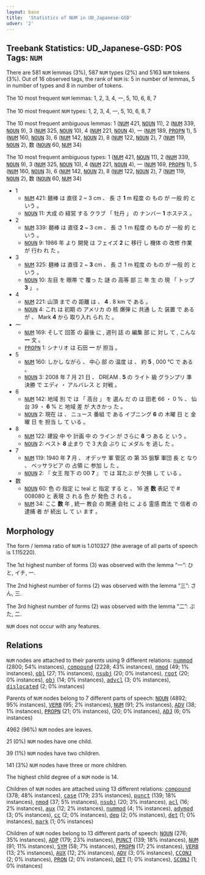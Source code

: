 ```yaml
---
layout: base
title:  'Statistics of NUM in UD_Japanese-GSD'
udver: '2'
---
```


## Treebank Statistics: UD_Japanese-GSD: POS Tags: `NUM`

There are 581 `NUM` lemmas (3%), 587 `NUM` types (2%) and 5163 `NUM` tokens (3%).
Out of 16 observed tags, the rank of `NUM` is: 5 in number of lemmas, 5 in number of types and 8 in number of tokens.

The 10 most frequent `NUM` lemmas: 1, 2, 3, 4, 一, 5, 10, 6, 8, 7

The 10 most frequent `NUM` types:  1, 2, 3, 4, 一, 5, 10, 6, 8, 7

The 10 most frequent ambiguous lemmas: 1 (<tt><a href="ja_gsd-pos-NUM.html">NUM</a></tt> 421, <tt><a href="ja_gsd-pos-NOUN.html">NOUN</a></tt> 11), 2 (<tt><a href="ja_gsd-pos-NUM.html">NUM</a></tt> 339, <tt><a href="ja_gsd-pos-NOUN.html">NOUN</a></tt> 9), 3 (<tt><a href="ja_gsd-pos-NUM.html">NUM</a></tt> 325, <tt><a href="ja_gsd-pos-NOUN.html">NOUN</a></tt> 10), 4 (<tt><a href="ja_gsd-pos-NUM.html">NUM</a></tt> 221, <tt><a href="ja_gsd-pos-NOUN.html">NOUN</a></tt> 4), 一 (<tt><a href="ja_gsd-pos-NUM.html">NUM</a></tt> 189, <tt><a href="ja_gsd-pos-PROPN.html">PROPN</a></tt> 1), 5 (<tt><a href="ja_gsd-pos-NUM.html">NUM</a></tt> 160, <tt><a href="ja_gsd-pos-NOUN.html">NOUN</a></tt> 3), 6 (<tt><a href="ja_gsd-pos-NUM.html">NUM</a></tt> 142, <tt><a href="ja_gsd-pos-NOUN.html">NOUN</a></tt> 2), 8 (<tt><a href="ja_gsd-pos-NUM.html">NUM</a></tt> 122, <tt><a href="ja_gsd-pos-NOUN.html">NOUN</a></tt> 2), 7 (<tt><a href="ja_gsd-pos-NUM.html">NUM</a></tt> 119, <tt><a href="ja_gsd-pos-NOUN.html">NOUN</a></tt> 2), 数 (<tt><a href="ja_gsd-pos-NOUN.html">NOUN</a></tt> 60, <tt><a href="ja_gsd-pos-NUM.html">NUM</a></tt> 34)

The 10 most frequent ambiguous types:  1 (<tt><a href="ja_gsd-pos-NUM.html">NUM</a></tt> 421, <tt><a href="ja_gsd-pos-NOUN.html">NOUN</a></tt> 11), 2 (<tt><a href="ja_gsd-pos-NUM.html">NUM</a></tt> 339, <tt><a href="ja_gsd-pos-NOUN.html">NOUN</a></tt> 9), 3 (<tt><a href="ja_gsd-pos-NUM.html">NUM</a></tt> 325, <tt><a href="ja_gsd-pos-NOUN.html">NOUN</a></tt> 10), 4 (<tt><a href="ja_gsd-pos-NUM.html">NUM</a></tt> 221, <tt><a href="ja_gsd-pos-NOUN.html">NOUN</a></tt> 4), 一 (<tt><a href="ja_gsd-pos-NUM.html">NUM</a></tt> 169, <tt><a href="ja_gsd-pos-PROPN.html">PROPN</a></tt> 1), 5 (<tt><a href="ja_gsd-pos-NUM.html">NUM</a></tt> 160, <tt><a href="ja_gsd-pos-NOUN.html">NOUN</a></tt> 3), 6 (<tt><a href="ja_gsd-pos-NUM.html">NUM</a></tt> 142, <tt><a href="ja_gsd-pos-NOUN.html">NOUN</a></tt> 2), 8 (<tt><a href="ja_gsd-pos-NUM.html">NUM</a></tt> 122, <tt><a href="ja_gsd-pos-NOUN.html">NOUN</a></tt> 2), 7 (<tt><a href="ja_gsd-pos-NUM.html">NUM</a></tt> 119, <tt><a href="ja_gsd-pos-NOUN.html">NOUN</a></tt> 2), 数 (<tt><a href="ja_gsd-pos-NOUN.html">NOUN</a></tt> 60, <tt><a href="ja_gsd-pos-NUM.html">NUM</a></tt> 34)


* 1
  * <tt><a href="ja_gsd-pos-NUM.html">NUM</a></tt> 421: 麺棒 は 直径 2 ~ 3 cm 、 長 さ <b>1</b> m 程度 の もの が 一般 的 と いう 。
  * <tt><a href="ja_gsd-pos-NOUN.html">NOUN</a></tt> 11: 大成 の 経営 する クラブ 「 牡丹 」 の ナンバー <b>1</b> ホステス 。
* 2
  * <tt><a href="ja_gsd-pos-NUM.html">NUM</a></tt> 339: 麺棒 は 直径 <b>2</b> ~ 3 cm 、 長 さ 1 m 程度 の もの が 一般 的 と いう 。
  * <tt><a href="ja_gsd-pos-NOUN.html">NOUN</a></tt> 9: 1986 年 より 開発 は フェイズ <b>2</b> に 移行 し 機体 の 改修 作業 が 行わ れ た 。
* 3
  * <tt><a href="ja_gsd-pos-NUM.html">NUM</a></tt> 325: 麺棒 は 直径 2 ~ <b>3</b> cm 、 長 さ 1 m 程度 の もの が 一般 的 と いう 。
  * <tt><a href="ja_gsd-pos-NOUN.html">NOUN</a></tt> 10: 左目 を 眼帯 で 覆っ た 謎 の 高等 部 三 年 生 の 現 「 トップ <b>3</b> 」 。
* 4
  * <tt><a href="ja_gsd-pos-NUM.html">NUM</a></tt> 221: 山頂 まで の 距離 は 、 <b>4</b> . 8 km で ある 。
  * <tt><a href="ja_gsd-pos-NOUN.html">NOUN</a></tt> 4: これ は 初期 の アメリカ の 核 爆弾 に 共通 し た 装置 で ある が 、 Mark <b>4</b> から 取り入れ られ た 。
* 一
  * <tt><a href="ja_gsd-pos-NUM.html">NUM</a></tt> 169: そして 回答 の 最後 に , 週刊 誌 の 編集 部 に 対し て , こんな <b>一</b> 文 。
  * <tt><a href="ja_gsd-pos-PROPN.html">PROPN</a></tt> 1: シナリオ は 石田 <b>一</b> が 担当 。
* 5
  * <tt><a href="ja_gsd-pos-NUM.html">NUM</a></tt> 160: しかし ながら 、 中心 部 の 温度 は 、 約 <b>5</b> , 000 °C で ある 。
  * <tt><a href="ja_gsd-pos-NOUN.html">NOUN</a></tt> 3: 2008 年 7 月 21 日 、 DREAM . <b>5</b> の ライト 級 グランプリ 準 決勝 で エディ ・ アルバレス と 対戦 。
* 6
  * <tt><a href="ja_gsd-pos-NUM.html">NUM</a></tt> 142: 地域 別 で は 「 高台 」 を 選ん だ の は 田老 66 ・ 0 % 、 仙台 39 ・ <b>6</b> % と 地域 差 が 大きかっ た 。
  * <tt><a href="ja_gsd-pos-NOUN.html">NOUN</a></tt> 2: 現在 は 、 ニュース 番組 で ある イブニング <b>6</b> の 木曜 日 と 金曜 日 を 担当 し て いる 。
* 8
  * <tt><a href="ja_gsd-pos-NUM.html">NUM</a></tt> 122: 建設 中 や 計画 中 の ライン が さらに <b>8</b> つ ある と いう 。
  * <tt><a href="ja_gsd-pos-NOUN.html">NOUN</a></tt> 2: ベスト <b>8</b> 止まり で 3 大会 ぶり に メダル を 逃し た 。
* 7
  * <tt><a href="ja_gsd-pos-NUM.html">NUM</a></tt> 119: 1940 年 <b>7</b> 月 、 オデッサ 軍 管区 の 第 35 狙撃 軍団 長 と なり 、 ベッサラビア の 占領 に 参加 し た 。
  * <tt><a href="ja_gsd-pos-NOUN.html">NOUN</a></tt> 2: 『 女王 陛下 の 00 <b>7</b> 』 で は 耳たぶ が 欠損 し て いる 。
* 数
  * <tt><a href="ja_gsd-pos-NOUN.html">NOUN</a></tt> 60: 色 の 指定 に teal と 指定 する と 、 16 進 <b>数</b> 表記 で # 008080 と 表現 さ れる 色 が 発色 さ れる 。
  * <tt><a href="ja_gsd-pos-NUM.html">NUM</a></tt> 34: ここ <b>数</b> 年 , 統一 教会 の 関連 会社 に よる 霊感 商法 で 信者 の 逮捕 者 が 続出 し て い ます 。

## Morphology

The form / lemma ratio of `NUM` is 1.010327 (the average of all parts of speech is 1.115220).

The 1st highest number of forms (3) was observed with the lemma “一”: ひと, イチ, 一.

The 2nd highest number of forms (2) was observed with the lemma “三”: さん, 三.

The 3rd highest number of forms (2) was observed with the lemma “二”: ぷた, 二.

`NUM` does not occur with any features.


## Relations

`NUM` nodes are attached to their parents using 9 different relations: <tt><a href="ja_gsd-dep-nummod.html">nummod</a></tt> (2800; 54% instances), <tt><a href="ja_gsd-dep-compound.html">compound</a></tt> (2228; 43% instances), <tt><a href="ja_gsd-dep-nmod.html">nmod</a></tt> (49; 1% instances), <tt><a href="ja_gsd-dep-obl.html">obl</a></tt> (27; 1% instances), <tt><a href="ja_gsd-dep-nsubj.html">nsubj</a></tt> (20; 0% instances), <tt><a href="ja_gsd-dep-root.html">root</a></tt> (20; 0% instances), <tt><a href="ja_gsd-dep-obj.html">obj</a></tt> (14; 0% instances), <tt><a href="ja_gsd-dep-advcl.html">advcl</a></tt> (3; 0% instances), <tt><a href="ja_gsd-dep-dislocated.html">dislocated</a></tt> (2; 0% instances)

Parents of `NUM` nodes belong to 7 different parts of speech: <tt><a href="ja_gsd-pos-NOUN.html">NOUN</a></tt> (4892; 95% instances), <tt><a href="ja_gsd-pos-VERB.html">VERB</a></tt> (95; 2% instances), <tt><a href="ja_gsd-pos-NUM.html">NUM</a></tt> (91; 2% instances), <tt><a href="ja_gsd-pos-ADV.html">ADV</a></tt> (38; 1% instances), <tt><a href="ja_gsd-pos-PROPN.html">PROPN</a></tt> (21; 0% instances),  (20; 0% instances), <tt><a href="ja_gsd-pos-ADJ.html">ADJ</a></tt> (6; 0% instances)

4962 (96%) `NUM` nodes are leaves.

21 (0%) `NUM` nodes have one child.

39 (1%) `NUM` nodes have two children.

141 (3%) `NUM` nodes have three or more children.

The highest child degree of a `NUM` node is 14.

Children of `NUM` nodes are attached using 13 different relations: <tt><a href="ja_gsd-dep-compound.html">compound</a></tt> (378; 48% instances), <tt><a href="ja_gsd-dep-case.html">case</a></tt> (179; 23% instances), <tt><a href="ja_gsd-dep-punct.html">punct</a></tt> (139; 18% instances), <tt><a href="ja_gsd-dep-nmod.html">nmod</a></tt> (37; 5% instances), <tt><a href="ja_gsd-dep-nsubj.html">nsubj</a></tt> (20; 3% instances), <tt><a href="ja_gsd-dep-acl.html">acl</a></tt> (16; 2% instances), <tt><a href="ja_gsd-dep-aux.html">aux</a></tt> (12; 2% instances), <tt><a href="ja_gsd-dep-nummod.html">nummod</a></tt> (4; 1% instances), <tt><a href="ja_gsd-dep-advmod.html">advmod</a></tt> (3; 0% instances), <tt><a href="ja_gsd-dep-cc.html">cc</a></tt> (2; 0% instances), <tt><a href="ja_gsd-dep-dep.html">dep</a></tt> (2; 0% instances), <tt><a href="ja_gsd-dep-det.html">det</a></tt> (1; 0% instances), <tt><a href="ja_gsd-dep-mark.html">mark</a></tt> (1; 0% instances)

Children of `NUM` nodes belong to 13 different parts of speech: <tt><a href="ja_gsd-pos-NOUN.html">NOUN</a></tt> (276; 35% instances), <tt><a href="ja_gsd-pos-ADP.html">ADP</a></tt> (179; 23% instances), <tt><a href="ja_gsd-pos-PUNCT.html">PUNCT</a></tt> (139; 18% instances), <tt><a href="ja_gsd-pos-NUM.html">NUM</a></tt> (91; 11% instances), <tt><a href="ja_gsd-pos-SYM.html">SYM</a></tt> (58; 7% instances), <tt><a href="ja_gsd-pos-PROPN.html">PROPN</a></tt> (17; 2% instances), <tt><a href="ja_gsd-pos-VERB.html">VERB</a></tt> (13; 2% instances), <tt><a href="ja_gsd-pos-AUX.html">AUX</a></tt> (12; 2% instances), <tt><a href="ja_gsd-pos-ADV.html">ADV</a></tt> (3; 0% instances), <tt><a href="ja_gsd-pos-CCONJ.html">CCONJ</a></tt> (2; 0% instances), <tt><a href="ja_gsd-pos-PRON.html">PRON</a></tt> (2; 0% instances), <tt><a href="ja_gsd-pos-DET.html">DET</a></tt> (1; 0% instances), <tt><a href="ja_gsd-pos-SCONJ.html">SCONJ</a></tt> (1; 0% instances)

